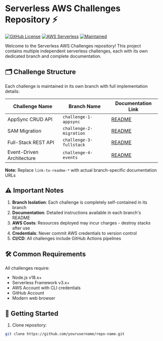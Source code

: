 # Serverless AWS Challenges Repository ⚡

[![GitHub License](https://img.shields.io/badge/license-MIT-blue.svg)](LICENSE)
[![AWS Serverless](https://img.shields.io/badge/AWS-Serverless-FF9900.svg)](https://aws.amazon.com/serverless/)
[![Maintained](https://img.shields.io/badge/Maintained%3F-Yes-brightgreen.svg)](https://github.com/yourusername/repo-name/graphs/commit-activity)

Welcome to the Serverless AWS Challenges repository! This project contains multiple independent serverless challenges, each with its own dedicated branch and complete documentation.

## 🗂 Challenge Structure

Each challenge is maintained in its own branch with full implementation details:

| Challenge Name                  | Branch Name               | Documentation Link           |
|---------------------------------|---------------------------|------------------------------|
| AppSync CRUD API                | `challenge-1-appsync`     | [README](link-to-readme-1)   |
| SAM Migration                   | `challenge-2-migration`   | [README](link-to-readme-2)   |
| Full-Stack REST API             | `challenge-3-fullstack`   | [README](link-to-readme-3)   |
| Event-Driven Architecture      | `challenge-4-events`      | [README](link-to-readme-4)   |

**Note:** Replace `link-to-readme-*` with actual branch-specific documentation URLs

## ⚠️ Important Notes

1. **Branch Isolation**: Each challenge is completely self-contained in its branch  
2. **Documentation**: Detailed instructions available in each branch's README  
3. **AWS Costs**: Resources deployed may incur charges - destroy stacks after use  
4. **Credentials**: Never commit AWS credentials to version control  
5. **CI/CD**: All challenges include GitHub Actions pipelines  

## 🛠 Common Requirements

All challenges require:
- Node.js v18.x+
- Serverless Framework v3.x+
- AWS Account with CLI credentials
- GitHub Account
- Modern web browser

## 🚀 Getting Started

1. Clone repository:
```bash
git clone https://github.com/yourusername/repo-name.git
